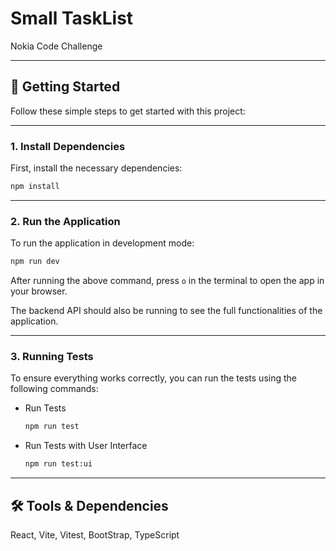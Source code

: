 # Small TaskList  

Nokia Code Challenge

---

## 🚀 Getting Started

Follow these simple steps to get started with this project:

---

### 1. **Install Dependencies**

First, install the necessary dependencies:

```bash
npm install
```
---

### 2. **Run the Application**
To run the application in development mode:

```bash
npm run dev
```

After running the above command, press `o` in the terminal to open the app in your browser.

The backend API should also be running to see the full functionalities of the application.

---

### 3. **Running Tests**
To ensure everything works correctly, you can run the tests using the following commands:

- Run Tests
    ```bash
    npm run test
    ```

- Run Tests with User Interface
    ```bash
    npm run test:ui
    ```

---

## 🛠️ Tools & Dependencies
React, Vite, Vitest, BootStrap, TypeScript

